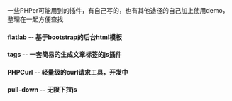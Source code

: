 一些PHPer可能用到的插件，有自己写的，也有其他途径的自己加上使用demo，整理在一起方便查找

#### flatlab  -- 基于bootstrap的后台html模板

#### tags -- 一套简易的生成文章标签的js插件

#### PHPCurl -- 轻量级的curl请求工具，开发中

#### pull-down  -- 无限下拉js

